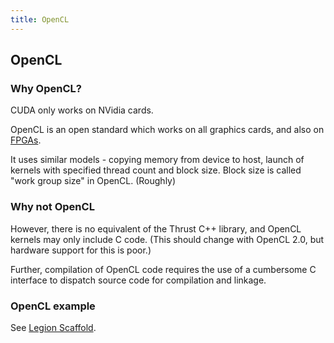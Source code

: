 ```yaml
---
title: OpenCL
---
```


## OpenCL

### Why OpenCL?

CUDA only works on NVidia cards.

OpenCL is an open standard which works on all graphics cards,
and also on [FPGAs](https://en.wikipedia.org/wiki/Field-programmable_gate_array).

It uses similar models - copying memory from device to host,
launch of kernels with specified thread count and block size. Block size is called "work group size" in OpenCL. (Roughly)

### Why not OpenCL

However, there is no equivalent of the Thrust C++ library,
and OpenCL kernels may only include C code.
(This should change with OpenCL 2.0, but hardware support for
this is poor.)

Further, compilation of OpenCL code requires
the use of a cumbersome C interface to dispatch source code for compilation and linkage.

### OpenCL example

See [Legion Scaffold](https://github.com/UCL-RITS/Legion-Fabric-Scaffold/blob/opencl/src/cl_main.cpp).
